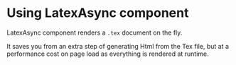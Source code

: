 # Using LatexAsync component

LatexAsync component renders a `.tex` document on the fly.

It saves you from an extra step of generating Html from the Tex file, but at a performance cost on page load as everything is rendered at runtime.
